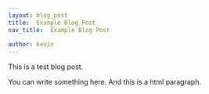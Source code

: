 ```yaml
---
layout: blog_post
title:  Example Blog Post
nav_title:  Example Blog Post
  
author: kevin
---
```


This is a test blog post.

You can write something here. And this is a html paragraph.

